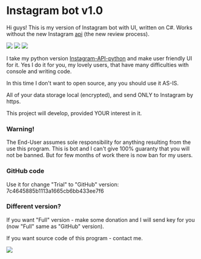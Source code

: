 # Instagram bot v1.0  

Hi guys! This is my version of Instagram bot with UI, written on C#. Works without the new Instagram [api][2] (the new review process).

<a href="https://www.paypal.com/cgi-bin/webscr?cmd=_donations&business=7BMM6JGE73322&lc=US&item_name=GitHub%20donation&currency_code=USD&bn=PP%2dDonationsBF%3abtn_donate_SM%2egif%3aNonHosted" title="Support project"><img src="https://img.shields.io/badge/Support%20project-paypal-brightgreen.svg"></a>
<a href="https://github.com/LevPasha/instabot.py" title="python InstaBot"><img src="https://img.shields.io/badge/python%20InstaBot-v1.0.1-blue.svg"></a>
<a href="https://github.com/LevPasha/Instagram-API-python" title="python Instagram API"><img src="https://img.shields.io/badge/python%20InstaAPI-v%20b0.0.1-orange.svg"></a>

I take my python version [Instagram-API-python][1] and make user friendly UI for it. Yes I do it for you, my lovely users, that have many difficulties with console and writing code.

In this time I don't want to open source, any you should use it AS-IS.

All of your data storage local (encrypted), and send ONLY to Instagram by https.

This project will develop, provided YOUR interest in it.

### Warning!
The End-User assumes sole responsibility for anything resulting from the use this program. This is bot and I can't give 100% guaranty that you will not be banned. But for few months of work there is now ban for my users.

### GitHub code
Use it for change "Trial" to "GitHub" version: 7c4645885b1113a1665cb6bb433ee7f6

### Different version?
If you want "Full" version - make some donation and I will send key for you (now "Full" same as "GitHub" version).

If you want source code of this program - contact me.

<img src="http://lionscrayons.com/upload/Shut-up-and-take-my-money.jpg">

[1]: https://github.com/LevPasha/Instagram-API-python
[2]: http://developers.instagram.com/post/133424514006/instagram-platform-update
